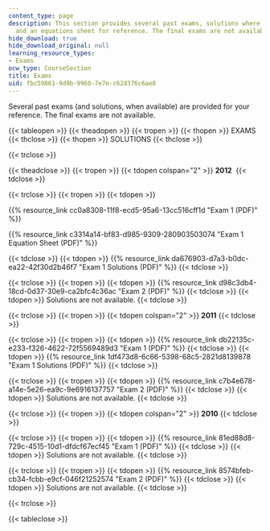 ```yaml
---
content_type: page
description: This section provides several past exams, solutions where available,
  and an equations sheet for reference. The final exams are not available.
hide_download: true
hide_download_original: null
learning_resource_types:
- Exams
ocw_type: CourseSection
title: Exams
uid: fbc59861-9d9b-9960-7e7e-c62d376c6ae8
---
```


Several past exams (and solutions, when available) are provided for your reference. The final exams are not available.

{{< tableopen >}}
{{< theadopen >}}
{{< tropen >}}
{{< thopen >}}
EXAMS
{{< thclose >}}
{{< thopen >}}
SOLUTIONS
{{< thclose >}}

{{< trclose >}}

{{< theadclose >}}
{{< tropen >}}
{{< tdopen colspan="2" >}}
**2012** 
{{< tdclose >}}

{{< trclose >}}
{{< tropen >}}
{{< tdopen >}}


{{% resource_link cc0a8308-11f8-ecd5-95a6-13cc516cff1d "Exam 1 (PDF)" %}}

{{% resource_link c3314a14-bf83-d985-9309-280903503074 "Exam 1 Equation Sheet (PDF)" %}}


{{< tdclose >}}
{{< tdopen >}}
{{% resource_link da676903-d7a3-b0dc-ea22-42f30d2b46f7 "Exam 1 Solutions (PDF)" %}}
{{< tdclose >}}

{{< trclose >}}
{{< tropen >}}
{{< tdopen >}}
{{% resource_link d98c3db4-18cd-0d37-30e9-ca2bfc4c36ac "Exam 2 (PDF)" %}}
{{< tdclose >}}
{{< tdopen >}}
Solutions are not available.
{{< tdclose >}}

{{< trclose >}}
{{< tropen >}}
{{< tdopen colspan="2" >}}
**2011** 
{{< tdclose >}}

{{< trclose >}}
{{< tropen >}}
{{< tdopen >}}
{{% resource_link db22135c-e233-f326-4622-72f5569489d3 "Exam 1 (PDF)" %}}
{{< tdclose >}}
{{< tdopen >}}
{{% resource_link 1df473d8-6c66-5398-68c5-2821d8139878 "Exam 1 Solutions (PDF)" %}}
{{< tdclose >}}

{{< trclose >}}
{{< tropen >}}
{{< tdopen >}}
{{% resource_link c7b4e678-a14e-5e26-ea9c-9e6916137757 "Exam 2 (PDF)" %}}
{{< tdclose >}}
{{< tdopen >}}
Solutions are not available.
{{< tdclose >}}

{{< trclose >}}
{{< tropen >}}
{{< tdopen colspan="2" >}}
**2010** 
{{< tdclose >}}

{{< trclose >}}
{{< tropen >}}
{{< tdopen >}}
{{% resource_link 81ed88d8-729c-4515-10d1-dfdcf67ecf45 "Exam 1 (PDF)" %}}
{{< tdclose >}}
{{< tdopen >}}
Solutions are not available.
{{< tdclose >}}

{{< trclose >}}
{{< tropen >}}
{{< tdopen >}}
{{% resource_link 8574bfeb-cb34-fcbb-e9cf-046f21252574 "Exam 2 (PDF)" %}}
{{< tdclose >}}
{{< tdopen >}}
Solutions are not available.
{{< tdclose >}}

{{< trclose >}}

{{< tableclose >}}